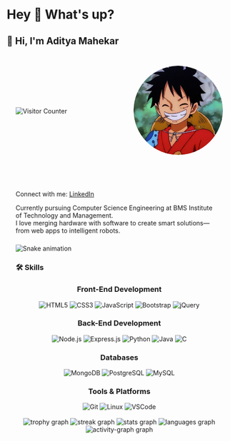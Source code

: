 <h1 align="left">Hey 👋 What's up?</h1>

###

<h2 align="left">👋 Hi, I'm Aditya Mahekar</h2>

###


<div style="display: flex; align-items: center; justify-content: space-between; padding: 20px;">

  <!-- Left: Visitor Counter -->
  <div style="flex-shrink: 0;">
    <img src="https://profile-counter.glitch.me/adityamahekar/count.svg?" alt="Visitor Counter" style="height: 60px;" />
  </div>

  <!-- Right: Circular Image -->
  <div style="flex-shrink: 0;">
    <img src="./luffy.jpg" alt="Aditya" style="height: 200px; width: 200px; border-radius: 50%; object-fit: cover;" />
  </div>

</div>



###
<div  style="align-items: left; justify-content: space-between; padding: 20px;">
 <p>
      <span>Connect with me:</span> 
      <a href="https://www.linkedin.com/in/aditya-mahekar" target="_blank">LinkedIn</a>
    </p>
  <!-- Left Content -->
  <div style="flex: 1; padding-right: 20px; align="left">
    <p>
      Currently pursuing Computer Science Engineering at BMS Institute of Technology and Management.<br>
      I love merging hardware with software to create smart solutions—from web apps to intelligent robots.
    </p>
    <p>
    
  </div>





###

<img src="https://raw.githubusercontent.com/adityamahekar/adityamahekar/output/snake.svg" alt="Snake animation"/>

###

### 🛠️ Skills
<div align="center">
  <!-- Front-End -->
  <h3>Front-End Development</h3>
  <img src="https://cdn.jsdelivr.net/gh/devicons/devicon/icons/html5/html5-original.svg" height="40" alt="HTML5" />
  <img src="https://cdn.jsdelivr.net/gh/devicons/devicon/icons/css3/css3-original.svg" height="40" alt="CSS3" />
  <img src="https://cdn.jsdelivr.net/gh/devicons/devicon/icons/javascript/javascript-original.svg" height="40" alt="JavaScript" />
  <img src="https://cdn.jsdelivr.net/gh/devicons/devicon/icons/bootstrap/bootstrap-original.svg" height="40" alt="Bootstrap" />
  <img src="https://cdn.jsdelivr.net/gh/devicons/devicon/icons/jquery/jquery-original.svg" height="40" alt="jQuery" />

  <!-- Back-End -->
  <h3>Back-End Development</h3>
  <img src="https://cdn.jsdelivr.net/gh/devicons/devicon/icons/nodejs/nodejs-original.svg" height="40" alt="Node.js" />
  <img src="https://cdn.jsdelivr.net/gh/devicons/devicon/icons/express/express-original.svg" height="40" alt="Express.js" />
  <img src="https://cdn.jsdelivr.net/gh/devicons/devicon/icons/python/python-original.svg" height="40" alt="Python" />
  <img src="https://cdn.jsdelivr.net/gh/devicons/devicon/icons/java/java-original.svg" height="40" alt="Java" />
  <img src="https://cdn.jsdelivr.net/gh/devicons/devicon/icons/c/c-original.svg" height="40" alt="C" />

  <!-- Databases -->
  <h3>Databases</h3>
  <img src="https://cdn.jsdelivr.net/gh/devicons/devicon/icons/mongodb/mongodb-original.svg" height="40" alt="MongoDB" />
  <img src="https://cdn.jsdelivr.net/gh/devicons/devicon/icons/postgresql/postgresql-original.svg" height="40" alt="PostgreSQL" />
  <img src="https://cdn.jsdelivr.net/gh/devicons/devicon/icons/mysql/mysql-original.svg" height="40" alt="MySQL" />

  <!-- Tools -->
  <h3>Tools & Platforms</h3>
  <img src="https://cdn.jsdelivr.net/gh/devicons/devicon/icons/git/git-original.svg" height="40" alt="Git" />
  <img src="https://cdn.jsdelivr.net/gh/devicons/devicon/icons/linux/linux-original.svg" height="40" alt="Linux" />
  <img src="https://cdn.jsdelivr.net/gh/devicons/devicon/icons/vscode/vscode-original.svg" height="40" alt="VSCode" />
</div>


<br clear="both">

<div align="center">
  <img src="https://github-profile-trophy.vercel.app?username=adityamahekar&theme=radical&column=-1&row=1&margin-w=8&margin-h=8&no-bg=false&no-frame=false&order=4" height="150" alt="trophy graph"  />
  <img src="https://streak-stats.demolab.com?user=adityamahekar&locale=en&mode=daily&theme=dark&hide_border=false&border_radius=5&order=3" height="145" alt="streak graph"  />
  <img src="https://github-readme-stats.vercel.app/api?username=adityamahekar&hide_title=false&hide_rank=false&show_icons=true&include_all_commits=true&count_private=true&disable_animations=false&theme=radical&locale=en&hide_border=false&order=1" height="150" alt="stats graph"  />
  <img src="https://github-readme-stats.vercel.app/api/top-langs?username=adityamahekar&locale=en&hide_title=false&layout=compact&card_width=320&langs_count=10&theme=radical&hide_border=false&order=2" height="200" alt="languages graph"  />
  <img src="https://github-readme-activity-graph.vercel.app/graph?username=adityamahekar&radius=16&theme=redical&area=true&order=5" height="300" alt="activity-graph graph"  />
</div>

###
